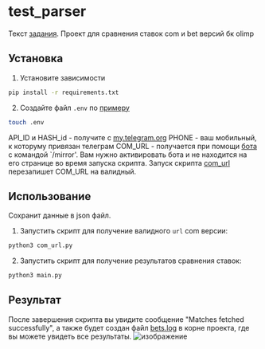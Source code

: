 # test_parser

Текст [задания](task.md).
Проект для сравнения ставок com и bet версий бк olimp

## Установка

1. Установите зависимости

```bash
pip install -r requirements.txt
```

2. Создайте файл `.env` по [примеру](env_example)

```bash
touch .env
```

API_ID и HASH_id - получите с [my.telegram.org](https://my.telegram.org/apps)
PHONE - ваш мобильный, к которуму привязан телеграм
COM_URL - получается при помощи [бота](https://t.me/olimpbet_bot) с командой `/mirror'. Вам нужно активировать бота и не находится на его странице во время запуска скрипта. Запуск скрипта [com_url](com_url.py) перезапишет COM_URL на валидный.

## Использование

Сохранит данные в json файл.

1. Запустить скрипт для получение валидного `url` com версии:

```bash
python3 com_url.py
```

2. Запустить скрипт для получение результатов сравнения ставок:

```bash
python3 main.py
```

## Результат

После завершения скрипта вы увидите сообщение "Matches fetched successfully", а также будет создан файл [bets.log](bets.log) в корне проекта, где вы можете увидеть все результаты.
![изображение](https://github.com/Rikoze777/test_parser/assets/61386361/6d830a84-a660-4e5a-b71d-261c0968df9c)
